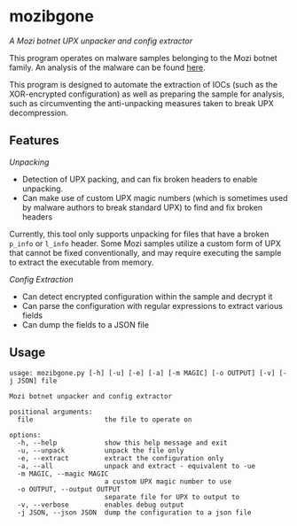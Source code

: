 # mozibgone

_A Mozi botnet UPX unpacker and config extractor_

This program operates on malware samples belonging to the Mozi botnet family. An analysis of the malware can be found [here](https://blog.netlab.360.com/mozi-another-botnet-using-dht/).

This program is designed to automate the extraction of IOCs (such as the XOR-encrypted configuration) as well as preparing the sample for analysis, such as circumventing the anti-unpacking measures taken to break UPX decompression.

## Features

_Unpacking_

- Detection of UPX packing, and can fix broken headers to enable unpacking.
- Can make use of custom UPX magic numbers (which is sometimes used by malware authors to break standard UPX) to find and fix broken headers

Currently, this tool only supports unpacking for files that have a broken `p_info` or `l_info` header. Some Mozi samples utilize a custom form of UPX that cannot be fixed conventionally, and may require executing the sample to extract the executable from memory.

_Config Extraction_

- Can detect encrypted configuration within the sample and decrypt it
- Can parse the configuration with regular expressions to extract various fields
- Can dump the fields to a JSON file

## Usage

```text
usage: mozibgone.py [-h] [-u] [-e] [-a] [-m MAGIC] [-o OUTPUT] [-v] [-j JSON] file

Mozi botnet unpacker and config extractor

positional arguments:
  file                  the file to operate on

options:
  -h, --help            show this help message and exit
  -u, --unpack          unpack the file only
  -e, --extract         extract the configuration only
  -a, --all             unpack and extract - equivalent to -ue
  -m MAGIC, --magic MAGIC
                        a custom UPX magic number to use
  -o OUTPUT, --output OUTPUT
                        separate file for UPX to output to
  -v, --verbose         enables debug output
  -j JSON, --json JSON  dump the configuration to a json file
```
